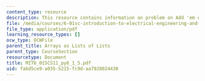 ```yaml
---
content_type: resource
description: This resource contains information on problem on Add 'em up.
file: /media/courses/6-01sc-introduction-to-electrical-engineering-and-computer-science-i-spring-2011/fabd5ce9a0355215fc9daa7928024438_MIT6_01SCS11_py6_1_5.pdf
file_type: application/pdf
learning_resource_types: []
ocw_type: OCWFile
parent_title: Arrays as Lists of Lists
parent_type: CourseSection
resourcetype: Document
title: MIT6_01SCS11_py6_1_5.pdf
uid: fabd5ce9-a035-5215-fc9d-aa7928024438
---
```

